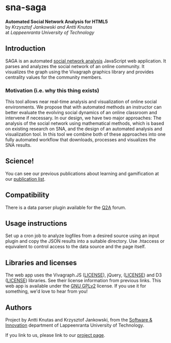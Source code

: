 sna-saga
========

**Automated Social Network Analysis for HTML5**  
by _Krzysztof Jankowski and Antti Knutas_  
at _Lappeenranta University of Technology_

## Introduction
SAGA is an automated [social network analysis](http://en.wikipedia.org/wiki/Social_network_analysis) JavaScript web application. It parses and analyzes the social network of an online community. It visualizes the graph using the Vivagraph graphics library and provides centrality values for the community members.

### Motivation (i.e. why this thing exists)
This tool allows near real-time analysis and visualization of online social environments. We propose that with automated methods an instructor can better evaluate the evolving social dynamics of an online classroom and intervene if necessary. In our design, we have two major approaches: The analysis of the social network using mathematical methods, which is based on existing research on SNA, and the design of an automated analysis and visualization tool. In this tool we combine both of these approaches into one fully automated workflow that downloads, processes and visualizes the SNA results.

## Science!
You can see our previous publications about learning and gamification at our [publication list](http://www.codecamp.fi/doku.php/wiki/educational_technologies_centre).

## Compatibility
There is a data parser plugin available for the [Q2A](http://www.question2answer.org/) forum.

## Usage instructions
Set up a cron job to analyze logfiles from a desired source using an input plugin and copy the JSON results into a suitable directory. Use .htaccess or equivalent to control access to the data source and the page itself.

## Libraries and licenses
The web app uses the Vivagraph.JS ([LICENSE](https://raw.githubusercontent.com/anvaka/VivaGraphJS/master/LICENSE)), jQuery, ([LICENSE](https://jquery.org/license/)) and D3 ([LICENSE](https://raw.githubusercontent.com/mbostock/d3/master/LICENSE)) libraries. See their license information from previous links. This web app is available under the [GNU GPLv2](http://www.gnu.org/licenses/gpl-2.0.html) license. If you use it for something, we'd love to hear from you!

## Authors
Project by Antti Knutas and Krzysztof Jankowski, from the [Software & Innovation](http://www.lut.fi/web/en/school-of-business-and-management/research/innovation-and-software) department of Lappeenranta University of Technology.

If you link to us, please link to our [project page](http://aknutas.github.io/sna-saga/).
